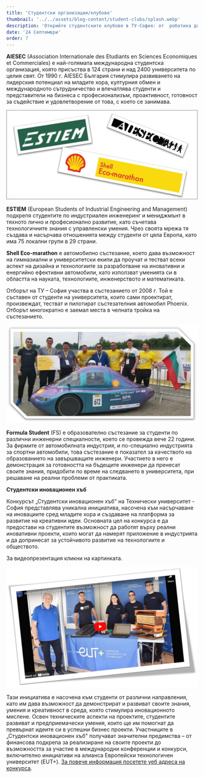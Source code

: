 ```yaml
---
title: 'Студентски организации/клубове'
thumbnail: '../../assets/blog-content/student-clubs/splash.webp'
description: 'Открийте студентските клубове в ТУ-София: от  роботика до индустриално инженерство и отвъд. Развийте лидерство, иновации и практически умения за успешна кариера'
date: '24 Септември'
order: 7
---
```


**AIESEC** (Association Internationale des Etudiants en Sciences Economiques et Commerciales) е най-голямата международна студентска организация, която присъства в 124 страни и над 2400 университета по целия свят. От 1990 г.
AIESEC България стимулира развиването на лидерския потенциал на младите хора, културния обмен и международното сътрудничество и впечатлява студенти и представители на бизнеса с професионализъм, проактивност,
готовност за съдействие и удовлетворение от това, с което се занимава.

![](../../assets/blog-content/student-clubs/01.png)

**ESTIEM** (European Students of Industrial Engineering and Management) подкрепя студентите по индустриален инженеринг и мениджмънт в тяхното лично
и професионално развитие, като съчетава технологичните знания с управленски умения. Чрез своята мрежа тя създава и насърчава отношенията между студенти от цяла Европа,
като има 75 локални групи в 29 страни. <br/>

**Shell Eco-marathon** е автомобилно състезание, което дава възможност на гимназиални и университетски екипи да проучат и тестват всеки аспект на дизайна и технологиите
за разработване на иновативни и енергийно ефективни автомобили, като използват уменията си в областта на науката, технологиите, инженерството и математиката.

Отборът на ТУ – София участва в състезанието от 2008 г. Той е съставен от студенти на университета, които сами проектират, произвеждат, тестват и пилотират състезателния автомобил Phoenix.
Отборът многократно е заемал места в челната тройка на състезанието.

![](../../assets/blog-content/student-clubs/02.png)

**Formula Student** (FS) е образователно състезание за студенти по различни инженерни специалности, което се провежда вече 22 години. За фирмите от автомобилната индустрия,
и по-специално индустрията за спортни автомобили, това състезание е показател за качеството на образованието на завършващите инженери. Участието в него е демонстрация за готовността на бъдещите инженери да пренесат
своите знания, придобити по време на следването в университета, при решаване на реални проблеми от практиката.

**Студентски иновационен хъб**

Конкурсът „Студентски иновационен хъб" на Технически университет - София представлява уникална инициатива, насочена към насърчаване на иновациите сред младите хора и създаване на платформа за развитие на креативни идеи.
Основната цел на конкурса е да предостави на студентите възможност да работят върху реални иновативни проекти, които могат да намерят приложение в индустрията и да допринесат за устойчивото развитие на технологиите и обществото.

За видеопрезентация кликни на картинката.

[![](../../assets/blog-content/student-clubs/03.png)](https://www.youtube.com/watch?v=-BRVytyhxKU)

Тази инициатива е насочена към студенти от различни направления, като им дава възможност да демонстрират и развиват своите знания, умения и креативност в среда, която стимулира иновационното мислене.
Освен техническите аспекти на проектите, студентите развиват и предприемачески умения, които ще им помогнат да превърнат идеите си в успешни бизнес проекти. Участниците в „Студентски иновационен хъб" получават
значителни предимства – от финансова подкрепа за реализиране на своите проекти до възможността за участие в международни конференции и конкурси, включително инициативи на алианса Европейски технологичен
университет (EUT+). [За повече информация посетете уеб адреса на конкурса](https://innovationhub.tu-sofia.bg).
